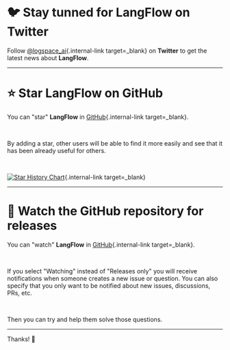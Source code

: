 # 🐦 Stay tunned for **LangFlow** on Twitter

Follow [@logspace_ai](https://twitter.com/logspace_ai){.internal-link target=_blank} on **Twitter** to get the latest news about **LangFlow**.
<br>

---
# ⭐️ Star **LangFlow** on GitHub

You can "star" **LangFlow** in [GitHub](https://github.com/logspace-ai/langflow){.internal-link target=_blank}.

<br>

By adding a star, other users will be able to find it more easily and see that it has been already useful for others.

<br>

[![Star History Chart](https://api.star-history.com/svg?repos=logspace-ai/langflow&type=Timeline)](https://star-history.com/#logspace-ai/langflow&Date){.internal-link target=_blank} 
<br>

---

# 👀 Watch the GitHub repository for releases

You can "watch" **LangFlow** in [GitHub](https://github.com/logspace-ai/langflow){.internal-link target=_blank}.

<br>

If you select "Watching" instead of "Releases only" you will receive notifications when someone creates a new issue or question. You can also specify that you only want to be notified about new issues, discussions, PRs, etc.

<br>

Then you can try and help them solve those questions.

---

Thanks! 🚀